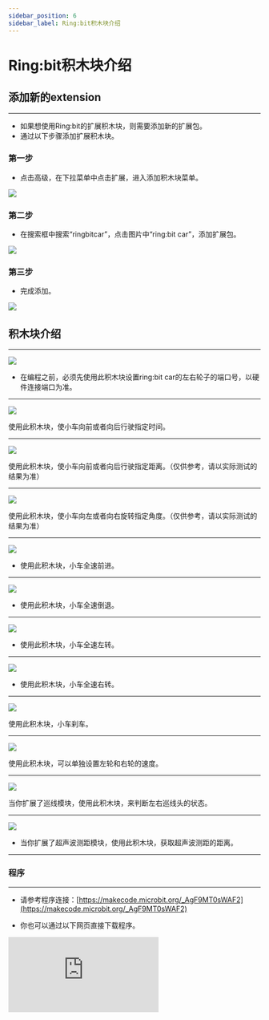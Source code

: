 ```yaml
---
sidebar_position: 6
sidebar_label: Ring:bit积木块介绍
---
```


# Ring:bit积木块介绍

## 添加新的extension ##
---
- 如果想使用Ring:bit的扩展积木块，则需要添加新的扩展包。
- 通过以下步骤添加扩展积木块。

### 第一步 ###

- 点击高级，在下拉菜单中点击扩展，进入添加积木块菜单。

![](./images/Ringbit-extension-01.png)

### 第二步 ###

- 在搜索框中搜索“ringbitcar”，点击图片中“ring:bit car”，添加扩展包。

![](./images/Ringbit-extension-02.png)

### 第三步 ###

- 完成添加。

![](./images/Ringbit-extension-03.png)


## 积木块介绍 ##
---

![](./images/Ringbit-extension-04.png)

- 在编程之前，必须先使用此积木块设置ring:bit car的左右轮子的端口号，以硬件连接端口为准。

---
![](./images/Ringbit-extension-05.png)

使用此积木块，使小车向前或者向后行驶指定时间。

---
![](./images/Ringbit-extension-06.png)

使用此积木块，使小车向前或者向后行驶指定距离。（仅供参考，请以实际测试的结果为准）

---
![](./images/Ringbit-extension-07.png)

使用此积木块，使小车向左或者向右旋转指定角度。（仅供参考，请以实际测试的结果为准）

---
![](./images/Ringbit-extension-08.png)

- 使用此积木块，小车全速前进。

---
![](./images/Ringbit-extension-09.png)

- 使用此积木块，小车全速倒退。

---
![](./images/Ringbit-extension-10.png)

- 使用此积木块，小车全速左转。

---
![](./images/Ringbit-extension-11.png)

- 使用此积木块，小车全速右转。

---
![](./images/Ringbit-extension-12.png)

使用此积木块，小车刹车。

---
![](./images/Ringbit-extension-13.png)

使用此积木块，可以单独设置左轮和右轮的速度。

---
![](./images/Ringbit-extension-14.png)

当你扩展了巡线模块，使用此积木块，来判断左右巡线头的状态。

---
![](./images/Ringbit-extension-15.png)

- 当你扩展了超声波测距模块，使用此积木块，获取超声波测距的距离。


---

### 程序
---
- 请参考程序连接：[https://makecode.microbit.org/_AgF9MT0sWAF2](https://makecode.microbit.org/_AgF9MT0sWAF2)

- 你也可以通过以下网页直接下载程序。

<div
    style={{
        position: 'relative',
        paddingBottom: '60%',
        overflow: 'hidden',
    }}
>
    <iframe
        src="https://makecode.microbit.org/_AgF9MT0sWAF2"
        frameborder="0"
        sandbox="allow-popups allow-forms allow-scripts allow-same-origin"
        style={{
            position: 'absolute',
            width: '100%',
            height: '100%',
        }}
    />
</div>

## 常见问题
---

## 相关阅读
---
